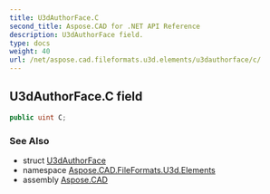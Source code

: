 ```yaml
---
title: U3dAuthorFace.C
second_title: Aspose.CAD for .NET API Reference
description: U3dAuthorFace field. 
type: docs
weight: 40
url: /net/aspose.cad.fileformats.u3d.elements/u3dauthorface/c/
---
```

## U3dAuthorFace.C field

```csharp
public uint C;
```

### See Also

* struct [U3dAuthorFace](../)
* namespace [Aspose.CAD.FileFormats.U3d.Elements](../../u3dauthorface/)
* assembly [Aspose.CAD](../../../)


